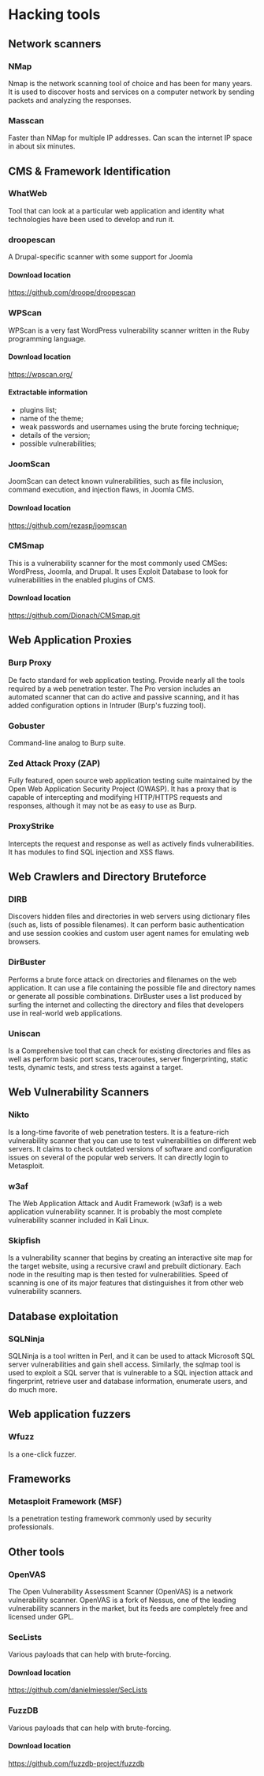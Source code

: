 # Hacking tools

## Network scanners

### NMap

Nmap is the network scanning tool of choice and has been for many years. It is used to discover hosts and services on a computer network by sending packets and 
analyzing the responses.

### Masscan

Faster than NMap for multiple IP addresses. Can scan the internet IP space in about six minutes.

## CMS & Framework Identification

### WhatWeb

Tool that can look at a particular web application and identity what technologies have been used to develop and run it.

### droopescan 

A Drupal-specific scanner with some support for Joomla

#### Download location

https://github.com/droope/droopescan

### WPScan

WPScan is a very fast WordPress vulnerability scanner written in the Ruby programming language.

#### Download location

https://wpscan.org/

#### Extractable information

- plugins list;
- name of the theme;
- weak passwords and usernames using the brute forcing technique;
- details of the version;
- possible vulnerabilities;

### JoomScan

JoomScan can detect known vulnerabilities, such as file inclusion, command execution, and injection flaws, in Joomla CMS.

#### Download location

https://github.com/rezasp/joomscan

### CMSmap

This is a vulnerability scanner for the most commonly used CMSes: WordPress, Joomla, and Drupal. It uses Exploit Database to look for vulnerabilities in the 
enabled plugins of CMS. 

#### Download location

https://github.com/Dionach/CMSmap.git

## Web Application Proxies

### Burp Proxy

De facto standard for web application testing. Provide nearly all the tools required by a web penetration tester. The Pro version includes an automated scanner 
that can do active and passive scanning, and it has added configuration options in Intruder (Burp's fuzzing tool). 

### Gobuster

Command-line analog to Burp suite.

### Zed Attack Proxy (ZAP)

Fully featured, open source web application testing suite maintained by the Open Web Application Security Project (OWASP). It has a proxy that is capable of intercepting 
and modifying HTTP/HTTPS requests and responses, although it may not be as easy to use as Burp.

### ProxyStrike

Intercepts the request and response as well as actively finds vulnerabilities. It has modules
to find SQL injection and XSS flaws.

## Web Crawlers and Directory Bruteforce

### DIRB

Discovers hidden files and directories in web servers using dictionary files (such as, lists of possible filenames). It can perform basic
authentication and use session cookies and custom user agent names for emulating web
browsers.

### DirBuster

Performs a brute force attack on directories and filenames on the web application. It can use a file containing the possible file and directory names or generate 
all possible combinations. DirBuster uses a list produced by surfing the internet and collecting the directory and files that developers use in 
real-world web applications. 

### Uniscan

Is a Comprehensive tool that can check for existing directories and files as well as perform basic port scans, traceroutes, server fingerprinting, static tests, 
dynamic tests, and stress tests against a target.

## Web Vulnerability Scanners

### Nikto

Is a long-time favorite of web penetration testers.  It is a feature-rich vulnerability scanner that you can use to test vulnerabilities on different web servers. 
It claims to check outdated versions of software and configuration issues on several of the popular web servers. It can directly login to Metasploit.

### w3af
The Web Application Attack and Audit Framework (w3af) is a web application vulnerability scanner. It is probably the most complete vulnerability scanner included in
Kali Linux.

### Skipfish

Is a vulnerability scanner that begins by creating an interactive site map for the target website, using a recursive crawl and prebuilt dictionary. Each node in the 
resulting map is then tested for vulnerabilities. Speed of scanning is one of its major features that
distinguishes it from other web vulnerability scanners.

## Database exploitation

### SQLNinja

SQLNinja is a tool written in Perl, and it can be used to attack Microsoft SQL server vulnerabilities and gain shell access. Similarly, the sqlmap tool is used to 
exploit a SQL server that is vulnerable to a SQL injection attack and fingerprint, retrieve user and database information, enumerate users, and do much more. 

## Web application fuzzers

### Wfuzz 

Is a one-click fuzzer. 

## Frameworks

### Metasploit Framework (MSF)

Is a penetration testing framework commonly used by security professionals.

## Other tools

### OpenVAS

The Open Vulnerability Assessment Scanner (OpenVAS) is a network vulnerability scanner. OpenVAS is a fork of Nessus, one of the leading vulnerability scanners in the 
market, but its feeds are completely free and licensed under GPL.

### SecLists

Various payloads that can help with brute-forcing.

#### Download location

https://github.com/danielmiessler/SecLists

### FuzzDB

Various payloads that can help with brute-forcing.

#### Download location

https://github.com/fuzzdb-project/fuzzdb